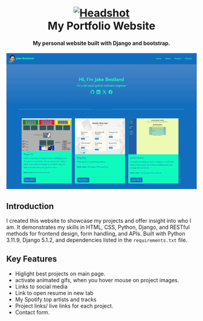 <h1 align="center">
  <br>
  <a href="http://jake-bestland.xyz">
  <img src="./projects/static/projects/img/Headshots.png" alt="Headshot" width="200">
  </a>
  <br>
  My Portfolio Website
  <br>
</h1>

<h4 align="center">My personal website built with Django and bootstrap.</h4>

![screenshot](https://github.com/jake-bestland/django-portfolio-website/blob/main/media/images/gifs/Profile_website_gif.gif)

## Introduction

I created this website to showcase my projects and offer insight into who I am. It demonstrates my skills in HTML, CSS, Python, Django, and RESTful methods for frontend design, form handling, and APIs. Built with Python 3.11.9, Django 5.1.2, and dependencies listed in the `requirements.txt` file.

## Key Features

* Higlight best projects on main page.
* activate animated gifs, when you hover mouse on project images.
* Links to social media
* Link to open resume in new tab
* My Spotify top artists and tracks
* Project links/ live links for each project.
* Contact form.


